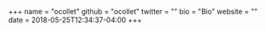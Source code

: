 +++
name = "ocollet"
github = "ocollet"
twitter = ""
bio = "Bio"
website = ""
date = 2018-05-25T12:34:37-04:00
+++
